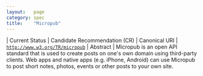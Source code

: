 ```yaml
---
layout:   page
category: spec
title:    "Micropub"
---
```


| Current Status | Candidate Recommendation (CR)
| Canonical URI | [`http://www.w3.org/TR/micropub`](http://www.w3.org/TR/micropub)
| Abstract | Micropub is an open API standard that is used to create posts on one's own domain using third-party clients. Web apps and native apps (e.g. iPhone, Android) can use Micropub to post short notes, photos, events or other posts to your own site.